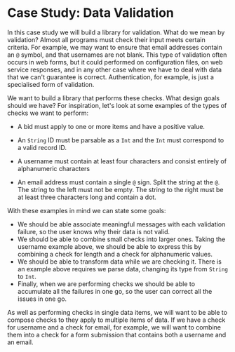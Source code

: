 # Case Study: Data Validation

In this case study we will build a library for validation. What do we mean by validation? Almost all programs must check their input meets certain criteria. For example, we may want to ensure that email addresses contain an `@` symbol, and that usernames are not blank. This type of validation often occurs in web forms, but it could performed on configuration files, on web service responses, and in any other case where we have to deal with data that we can't guarantee is correct. Authentication, for example, is just a specialised form of validation.

We want to build a library that performs these checks. What design goals should we have? For inspiration, let's look at some examples of the types of checks we want to perform:

- A bid must apply to one or more items and have a positive value.

- An `String` ID must be parsable as a `Int` and the `Int` must correspond to a valid record ID.

- A username must contain at least four characters and consist entirely of alphanumeric characters

- An email address must contain a single `@` sign. Split the string at the `@`. The string to the left must not be empty. The string to the right must be at least three characters long and contain a dot.

With these examples in mind we can state some goals:

- We should be able associate meaningful messages with each validation failure, so the user knows why their data is not valid.
- We should be able to combine small checks into larger ones. Taking the username example above, we should be able to express this by combining a check for length and a check for alphanumeric values.
- We should be able to transform data while we are checking it. There is an example above requires we parse data, changing its type from `String` to `Int`. 
- Finally, when we are performing checks we should be able to accumulate all the failures in one go, so the user can correct all the issues in one go.

As well as performing checks in single data items, we will want to be able to compose checks to they apply to multiple items of data. If we have a check for username and a check for email, for example, we will want to combine them into a check for a form submission that contains both a username and an email.
